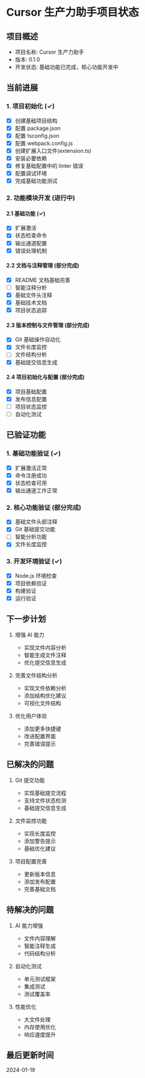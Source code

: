 # Cursor 生产力助手项目状态

## 项目概述

- 项目名称: Cursor 生产力助手
- 版本: 0.1.0
- 开发状态: 基础功能已完成，核心功能开发中

## 当前进展

### 1. 项目初始化 (✓)

- [x] 创建基础项目结构
- [x] 配置 package.json
- [x] 配置 tsconfig.json
- [x] 配置 webpack.config.js
- [x] 创建扩展入口文件(extension.ts)
- [x] 安装必要依赖
- [x] 修复基础配置中的 linter 错误
- [x] 配置调试环境
- [x] 完成基础功能测试

### 2. 功能模块开发 (进行中)

#### 2.1 基础功能 (✓)

- [x] 扩展激活
- [x] 状态检查命令
- [x] 输出通道配置
- [x] 错误处理机制

#### 2.2 文档与注释管理 (部分完成)

- [x] README 文档基础完善
- [ ] 智能注释分析
- [x] 基础文件头注释
- [x] 基础技术文档
- [x] 项目状态追踪

#### 2.3 版本控制与文件管理 (部分完成)

- [x] Git 基础操作自动化
- [x] 文件长度监控
- [ ] 文件结构分析
- [x] 基础提交信息生成

#### 2.4 项目初始化与配置 (部分完成)

- [x] 项目基础配置
- [x] 发布信息配置
- [ ] 项目状态监控
- [ ] 自动化测试

## 已验证功能

### 1. 基础功能验证 (✓)

- [x] 扩展激活正常
- [x] 命令注册成功
- [x] 状态检查可用
- [x] 输出通道工作正常

### 2. 核心功能验证 (部分完成)

- [x] 基础文件头部注释
- [x] Git 基础提交功能
- [ ] 智能分析功能
- [x] 文件长度监控

### 3. 开发环境验证 (✓)

- [x] Node.js 环境检查
- [x] 项目依赖验证
- [x] 构建验证
- [x] 运行验证

## 下一步计划

1. 增强 AI 能力
   - 实现文件内容分析
   - 智能生成文件注释
   - 优化提交信息生成

2. 完善文件结构分析
   - 实现文件依赖分析
   - 添加结构优化建议
   - 可视化文件结构

3. 优化用户体验
   - 添加更多快捷键
   - 改进配置界面
   - 完善错误提示

## 已解决的问题

1. Git 提交功能
   - 实现基础提交流程
   - 支持文件状态检测
   - 基础提交信息生成

2. 文件监控功能
   - 实现长度监控
   - 添加警告提示
   - 基础优化建议

3. 项目配置完善
   - 更新版本信息
   - 添加发布配置
   - 完善基础文档

## 待解决的问题

1. AI 能力增强
   - 文件内容理解
   - 智能注释生成
   - 代码结构分析

2. 自动化测试
   - 单元测试框架
   - 集成测试
   - 测试覆盖率

3. 性能优化
   - 大文件处理
   - 内存使用优化
   - 响应速度提升

## 最后更新时间

2024-01-19

